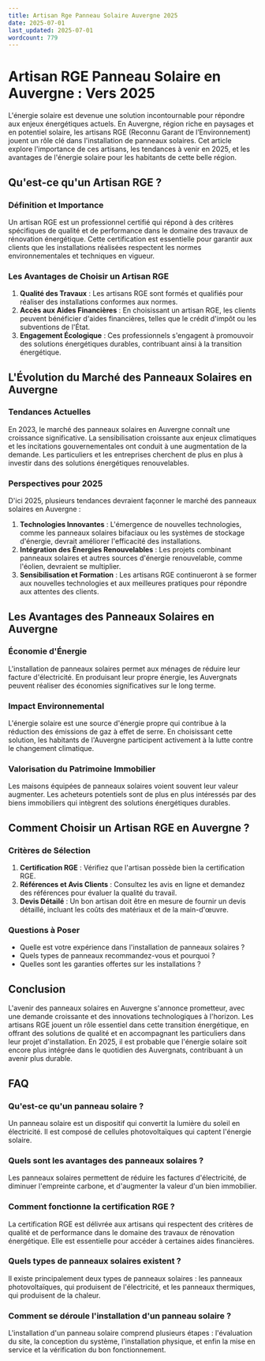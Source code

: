 ```yaml
---
title: Artisan Rge Panneau Solaire Auvergne 2025
date: 2025-07-01
last_updated: 2025-07-01
wordcount: 779
---
```


# Artisan RGE Panneau Solaire en Auvergne : Vers 2025

L'énergie solaire est devenue une solution incontournable pour répondre aux enjeux énergétiques actuels. En Auvergne, région riche en paysages et en potentiel solaire, les artisans RGE (Reconnu Garant de l’Environnement) jouent un rôle clé dans l'installation de panneaux solaires. Cet article explore l'importance de ces artisans, les tendances à venir en 2025, et les avantages de l'énergie solaire pour les habitants de cette belle région.

## Qu'est-ce qu'un Artisan RGE ?

### Définition et Importance

Un artisan RGE est un professionnel certifié qui répond à des critères spécifiques de qualité et de performance dans le domaine des travaux de rénovation énergétique. Cette certification est essentielle pour garantir aux clients que les installations réalisées respectent les normes environnementales et techniques en vigueur.

### Les Avantages de Choisir un Artisan RGE

1. **Qualité des Travaux** : Les artisans RGE sont formés et qualifiés pour réaliser des installations conformes aux normes.
2. **Accès aux Aides Financières** : En choisissant un artisan RGE, les clients peuvent bénéficier d'aides financières, telles que le crédit d'impôt ou les subventions de l'État.
3. **Engagement Écologique** : Ces professionnels s'engagent à promouvoir des solutions énergétiques durables, contribuant ainsi à la transition énergétique.

## L'Évolution du Marché des Panneaux Solaires en Auvergne

### Tendances Actuelles

En 2023, le marché des panneaux solaires en Auvergne connaît une croissance significative. La sensibilisation croissante aux enjeux climatiques et les incitations gouvernementales ont conduit à une augmentation de la demande. Les particuliers et les entreprises cherchent de plus en plus à investir dans des solutions énergétiques renouvelables.

### Perspectives pour 2025

D'ici 2025, plusieurs tendances devraient façonner le marché des panneaux solaires en Auvergne :

1. **Technologies Innovantes** : L'émergence de nouvelles technologies, comme les panneaux solaires bifaciaux ou les systèmes de stockage d'énergie, devrait améliorer l'efficacité des installations.
2. **Intégration des Énergies Renouvelables** : Les projets combinant panneaux solaires et autres sources d'énergie renouvelable, comme l'éolien, devraient se multiplier.
3. **Sensibilisation et Formation** : Les artisans RGE continueront à se former aux nouvelles technologies et aux meilleures pratiques pour répondre aux attentes des clients.

## Les Avantages des Panneaux Solaires en Auvergne

### Économie d'Énergie

L'installation de panneaux solaires permet aux ménages de réduire leur facture d'électricité. En produisant leur propre énergie, les Auvergnats peuvent réaliser des économies significatives sur le long terme.

### Impact Environnemental

L'énergie solaire est une source d'énergie propre qui contribue à la réduction des émissions de gaz à effet de serre. En choisissant cette solution, les habitants de l'Auvergne participent activement à la lutte contre le changement climatique.

### Valorisation du Patrimoine Immobilier

Les maisons équipées de panneaux solaires voient souvent leur valeur augmenter. Les acheteurs potentiels sont de plus en plus intéressés par des biens immobiliers qui intègrent des solutions énergétiques durables.

## Comment Choisir un Artisan RGE en Auvergne ?

### Critères de Sélection

1. **Certification RGE** : Vérifiez que l'artisan possède bien la certification RGE.
2. **Références et Avis Clients** : Consultez les avis en ligne et demandez des références pour évaluer la qualité du travail.
3. **Devis Détailé** : Un bon artisan doit être en mesure de fournir un devis détaillé, incluant les coûts des matériaux et de la main-d'œuvre.

### Questions à Poser

- Quelle est votre expérience dans l'installation de panneaux solaires ?
- Quels types de panneaux recommandez-vous et pourquoi ?
- Quelles sont les garanties offertes sur les installations ?

## Conclusion

L'avenir des panneaux solaires en Auvergne s'annonce prometteur, avec une demande croissante et des innovations technologiques à l'horizon. Les artisans RGE jouent un rôle essentiel dans cette transition énergétique, en offrant des solutions de qualité et en accompagnant les particuliers dans leur projet d'installation. En 2025, il est probable que l'énergie solaire soit encore plus intégrée dans le quotidien des Auvergnats, contribuant à un avenir plus durable.

## FAQ

### Qu'est-ce qu'un panneau solaire ?

Un panneau solaire est un dispositif qui convertit la lumière du soleil en électricité. Il est composé de cellules photovoltaïques qui captent l'énergie solaire.

### Quels sont les avantages des panneaux solaires ?

Les panneaux solaires permettent de réduire les factures d'électricité, de diminuer l'empreinte carbone, et d'augmenter la valeur d'un bien immobilier.

### Comment fonctionne la certification RGE ?

La certification RGE est délivrée aux artisans qui respectent des critères de qualité et de performance dans le domaine des travaux de rénovation énergétique. Elle est essentielle pour accéder à certaines aides financières.

### Quels types de panneaux solaires existent ?

Il existe principalement deux types de panneaux solaires : les panneaux photovoltaïques, qui produisent de l'électricité, et les panneaux thermiques, qui produisent de la chaleur.

### Comment se déroule l'installation d'un panneau solaire ?

L'installation d'un panneau solaire comprend plusieurs étapes : l'évaluation du site, la conception du système, l'installation physique, et enfin la mise en service et la vérification du bon fonctionnement.